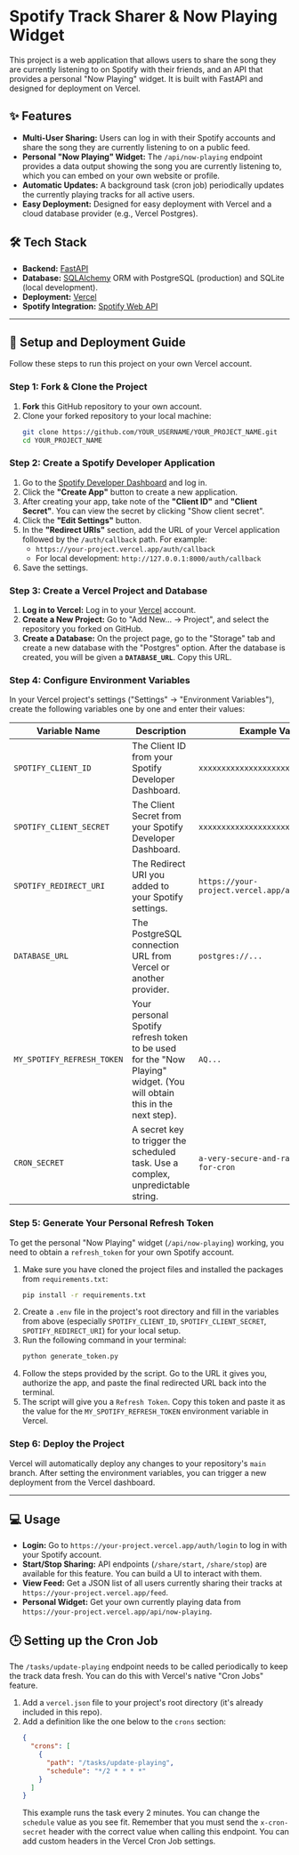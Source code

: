 # Spotify Track Sharer & Now Playing Widget

This project is a web application that allows users to share the song they are currently listening to on Spotify with their friends, and an API that provides a personal "Now Playing" widget. It is built with FastAPI and designed for deployment on Vercel.

## ✨ Features

-   **Multi-User Sharing:** Users can log in with their Spotify accounts and share the song they are currently listening to on a public feed.
-   **Personal "Now Playing" Widget:** The `/api/now-playing` endpoint provides a data output showing the song you are currently listening to, which you can embed on your own website or profile.
-   **Automatic Updates:** A background task (cron job) periodically updates the currently playing tracks for all active users.
-   **Easy Deployment:** Designed for easy deployment with Vercel and a cloud database provider (e.g., Vercel Postgres).

## 🛠️ Tech Stack

-   **Backend:** [FastAPI](https://fastapi.tiangolo.com/)
-   **Database:** [SQLAlchemy](https://www.sqlalchemy.org/) ORM with PostgreSQL (production) and SQLite (local development).
-   **Deployment:** [Vercel](https://vercel.com/)
-   **Spotify Integration:** [Spotify Web API](https://developer.spotify.com/documentation/web-api)

---

## 🚀 Setup and Deployment Guide

Follow these steps to run this project on your own Vercel account.

### Step 1: Fork & Clone the Project

1.  **Fork** this GitHub repository to your own account.
2.  Clone your forked repository to your local machine:
    ```bash
    git clone https://github.com/YOUR_USERNAME/YOUR_PROJECT_NAME.git
    cd YOUR_PROJECT_NAME
    ```

### Step 2: Create a Spotify Developer Application

1.  Go to the [Spotify Developer Dashboard](https://developer.spotify.com/dashboard/) and log in.
2.  Click the **"Create App"** button to create a new application.
3.  After creating your app, take note of the **"Client ID"** and **"Client Secret"**. You can view the secret by clicking "Show client secret".
4.  Click the **"Edit Settings"** button.
5.  In the **"Redirect URIs"** section, add the URL of your Vercel application followed by the `/auth/callback` path. For example:
    -   `https://your-project.vercel.app/auth/callback`
    -   For local development: `http://127.0.0.1:8000/auth/callback`
6.  Save the settings.

### Step 3: Create a Vercel Project and Database

1.  **Log in to Vercel:** Log in to your [Vercel](https://vercel.com/) account.
2.  **Create a New Project:** Go to "Add New... -> Project", and select the repository you forked on GitHub.
3.  **Create a Database:** On the project page, go to the "Storage" tab and create a new database with the "Postgres" option. After the database is created, you will be given a **`DATABASE_URL`**. Copy this URL.

### Step 4: Configure Environment Variables

In your Vercel project's settings ("Settings" -> "Environment Variables"), create the following variables one by one and enter their values:

| Variable Name              | Description                                                                                                                  | Example Value                                |
| -------------------------- | ---------------------------------------------------------------------------------------------------------------------------- | -------------------------------------------- |
| `SPOTIFY_CLIENT_ID`        | The Client ID from your Spotify Developer Dashboard.                                                                         | `xxxxxxxxxxxxxxxxxxxxxxxxxxxxxxxx`           |
| `SPOTIFY_CLIENT_SECRET`    | The Client Secret from your Spotify Developer Dashboard.                                                                     | `xxxxxxxxxxxxxxxxxxxxxxxxxxxxxxxx`           |
| `SPOTIFY_REDIRECT_URI`     | The Redirect URI you added to your Spotify settings.                                                                         | `https://your-project.vercel.app/auth/callback` |
| `DATABASE_URL`             | The PostgreSQL connection URL from Vercel or another provider.                                                               | `postgres://...`                             |
| `MY_SPOTIFY_REFRESH_TOKEN` | Your personal Spotify refresh token to be used for the "Now Playing" widget. (You will obtain this in the next step).         | `AQ...`                                      |
| `CRON_SECRET`              | A secret key to trigger the scheduled task. Use a complex, unpredictable string.                                             | `a-very-secure-and-random-key-for-cron`      |

### Step 5: Generate Your Personal Refresh Token

To get the personal "Now Playing" widget (`/api/now-playing`) working, you need to obtain a `refresh_token` for your own Spotify account.

1.  Make sure you have cloned the project files and installed the packages from `requirements.txt`:
    ```bash
    pip install -r requirements.txt
    ```
2.  Create a `.env` file in the project's root directory and fill in the variables from above (especially `SPOTIFY_CLIENT_ID`, `SPOTIFY_CLIENT_SECRET`, `SPOTIFY_REDIRECT_URI`) for your local setup.
3.  Run the following command in your terminal:
    ```bash
    python generate_token.py
    ```
4.  Follow the steps provided by the script. Go to the URL it gives you, authorize the app, and paste the final redirected URL back into the terminal.
5.  The script will give you a `Refresh Token`. Copy this token and paste it as the value for the `MY_SPOTIFY_REFRESH_TOKEN` environment variable in Vercel.

### Step 6: Deploy the Project

Vercel will automatically deploy any changes to your repository's `main` branch. After setting the environment variables, you can trigger a new deployment from the Vercel dashboard.

---

## 💻 Usage

-   **Login:** Go to `https://your-project.vercel.app/auth/login` to log in with your Spotify account.
-   **Start/Stop Sharing:** API endpoints (`/share/start`, `/share/stop`) are available for this feature. You can build a UI to interact with them.
-   **View Feed:** Get a JSON list of all users currently sharing their tracks at `https://your-project.vercel.app/feed`.
-   **Personal Widget:** Get your own currently playing data from `https://your-project.vercel.app/api/now-playing`.

## 🕒 Setting up the Cron Job

The `/tasks/update-playing` endpoint needs to be called periodically to keep the track data fresh. You can do this with Vercel's native "Cron Jobs" feature.

1.  Add a `vercel.json` file to your project's root directory (it's already included in this repo).
2.  Add a definition like the one below to the `crons` section:
    ```json
    {
      "crons": [
        {
          "path": "/tasks/update-playing",
          "schedule": "*/2 * * * *"
        }
      ]
    }
    ```
    This example runs the task every 2 minutes. You can change the `schedule` value as you see fit. Remember that you must send the `x-cron-secret` header with the correct value when calling this endpoint. You can add custom headers in the Vercel Cron Job settings.
